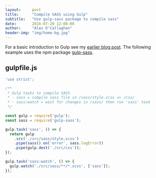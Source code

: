 ```yaml
---
layout:     post
title:      "Compile SASS using Gulp"
subtitle:   "Use gulp-sass package to compile sass"
date:       2016-07-20 12:00:00
author:     "Alex O'Callaghan"
header-img: "img/home-bg.jpg"
---
```


For a basic introduction to Gulp see my [earlier blog post](/2016/07/16/gulp/). The following example uses the npm package [gulp-sass](https://github.com/dlmanning/gulp-sass).

## gulpfile.js

```javascript
'use strict';

/**
 * Gulp tasks to compile SASS
 * - sass = compile sass file in /sass/style.scss => /css/
 * - sass:watch = wait for changes in /sass/ then run 'sass' task
 */

const gulp = require('gulp');
const sass = require('gulp-sass');

gulp.task('sass', () => {
  return gulp
    .src('./src/sass/style.scss')
    .pipe(sass().on('error', sass.logError))
    .pipe(gulp.dest('./src/css'));
});

gulp.task('sass:watch', () => {
  gulp.watch('./src/sass/**/*.scss', ['sass']);
});
```
